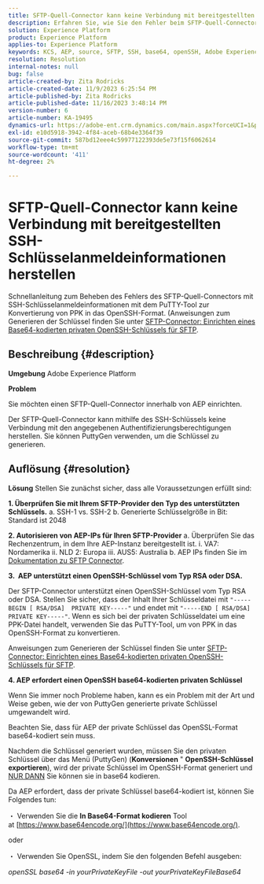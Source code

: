 ```yaml
---
title: SFTP-Quell-Connector kann keine Verbindung mit bereitgestellten SSH-Schlüsselanmeldeinformationen herstellen
description: Erfahren Sie, wie Sie den Fehler beim SFTP-Quell-Connector mit SSH-Schlüssel beheben.
solution: Experience Platform
product: Experience Platform
applies-to: Experience Platform
keywords: KCS, AEP, source, SFTP, SSH, base64, openSSH, Adobe Experience Platform, Fehlerbehebung, Connector, Verbindung schlägt fehl, SSH-Schlüsselanmeldeinformationen
resolution: Resolution
internal-notes: null
bug: false
article-created-by: Zita Rodricks
article-created-date: 11/9/2023 6:25:54 PM
article-published-by: Zita Rodricks
article-published-date: 11/16/2023 3:48:14 PM
version-number: 6
article-number: KA-19495
dynamics-url: https://adobe-ent.crm.dynamics.com/main.aspx?forceUCI=1&pagetype=entityrecord&etn=knowledgearticle&id=1b71a96a-2d7f-ee11-8179-6045bd006793
exl-id: e10d5918-3942-4f84-aceb-68b4e3364f39
source-git-commit: 587bd12eee4c59977122393de5e73f15f6062614
workflow-type: tm+mt
source-wordcount: '411'
ht-degree: 2%

---
```


# SFTP-Quell-Connector kann keine Verbindung mit bereitgestellten SSH-Schlüsselanmeldeinformationen herstellen


Schnellanleitung zum Beheben des Fehlers des SFTP-Quell-Connectors mit SSH-Schlüsselanmeldeinformationen mit dem PuTTY-Tool zur Konvertierung von PPK in das OpenSSH-Format. (Anweisungen zum Generieren der Schlüssel finden Sie unter [SFTP-Connector: Einrichten eines Base64-kodierten privaten OpenSSH-Schlüssels für SFTP](https://experienceleague.adobe.com/docs/experience-platform/sources/connectors/cloud-storage/sftp.html#set-up-a-base64-encoded-openssh-private-key-for-sftp).

## Beschreibung {#description}


<b>Umgebung</b>
Adobe Experience Platform

<b>Problem</b>

Sie möchten einen SFTP-Quell-Connector innerhalb von AEP einrichten.

Der SFTP-Quell-Connector kann mithilfe des SSH-Schlüssels keine Verbindung mit den angegebenen Authentifizierungsberechtigungen herstellen. Sie können PuttyGen verwenden, um die Schlüssel zu generieren.


## Auflösung {#resolution}


<b>Lösung</b>
Stellen Sie zunächst sicher, dass alle Voraussetzungen erfüllt sind:

<b>1. Überprüfen Sie mit Ihrem SFTP-Provider den Typ des unterstützten Schlüssels.</b>
a. SSH-1 vs. SSH-2 b. Generierte Schlüsselgröße in Bit: Standard ist 2048

<b>2. Autorisieren von AEP-IPs für Ihren SFTP-Provider</b>
a. Überprüfen Sie das Rechenzentrum, in dem Ihre AEP-Instanz bereitgestellt ist.
i. VA7: Nordamerika ii. NLD 2: Europa iii. AUS5: Australia b. AEP IPs finden Sie im [Dokumentation zu SFTP Connector](https://experienceleague.adobe.com/docs/experience-platform/sources/connectors/cloud-storage/sftp.html).



<b>3.  AEP unterstützt einen OpenSSH-Schlüssel vom Typ RSA oder DSA.</b>

Der SFTP-Connector unterstützt einen OpenSSH-Schlüssel vom Typ RSA oder DSA. Stellen Sie sicher, dass der Inhalt Ihrer Schlüsseldatei mit `"-----BEGIN [ RSA/DSA]  PRIVATE KEY-----"` und endet mit `"-----END [ RSA/DSA]  PRIVATE KEY-----"`. Wenn es sich bei der privaten Schlüsseldatei um eine PPK-Datei handelt, verwenden Sie das PuTTY-Tool, um von PPK in das OpenSSH-Format zu konvertieren.

Anweisungen zum Generieren der Schlüssel finden Sie unter [SFTP-Connector: Einrichten eines Base64-kodierten privaten OpenSSH-Schlüssels für SFTP](https://experienceleague.adobe.com/docs/experience-platform/sources/connectors/cloud-storage/sftp.html#set-up-a-base64-encoded-openssh-private-key-for-sftp).



<b>4. AEP erfordert einen OpenSSH base64-kodierten privaten Schlüssel </b>



Wenn Sie immer noch Probleme haben, kann es ein Problem mit der Art und Weise geben, wie der von PuttyGen generierte private Schlüssel umgewandelt wird.

Beachten Sie, dass für AEP der private Schlüssel das OpenSSL-Format base64-kodiert sein muss.

Nachdem die Schlüssel generiert wurden, müssen Sie den privaten Schlüssel über das Menü (PuttyGen) (<b>Konversionen</b> &quot; <b>OpenSSH-Schlüssel exportieren</b>), wird der private Schlüssel im OpenSSH-Format generiert und <u>NUR DANN</u> Sie können sie in base64 kodieren.

Da AEP erfordert, dass der private Schlüssel base64-kodiert ist, können Sie Folgendes tun:

・ Verwenden Sie die <b>In Base64-Format kodieren</b> Tool at [https://www.base64encode.org/](https://www.base64encode.org/).

oder

・ Verwenden Sie OpenSSL, indem Sie den folgenden Befehl ausgeben:

*openSSL base64 -in yourPrivateKeyFile -out yourPrivateKeyFileBase64*
